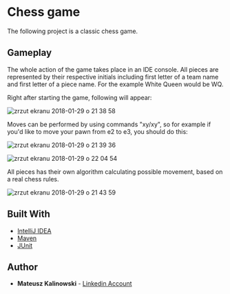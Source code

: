 # Chess game

The following project is a classic chess game. 

## Gameplay

The whole action of the game takes place in an IDE console. 
All pieces are represented by their respective initials including first letter of a team name and first letter of a piece name. For the example White Queen would be WQ.

Right after starting the game, following will appear: 

![zrzut ekranu 2018-01-29 o 21 38 58](https://user-images.githubusercontent.com/30430556/35533951-42bf904e-053f-11e8-9eb4-030ecabc4074.png)

Moves can be performed by using commands "xy/xy", so for example if you'd like to move your pawn from e2 to e3, you should do this:

![zrzut ekranu 2018-01-29 o 21 39 36](https://user-images.githubusercontent.com/30430556/35534174-f5dba0aa-053f-11e8-83ec-41e1d35fc844.png)

![zrzut ekranu 2018-01-29 o 22 04 54](https://user-images.githubusercontent.com/30430556/35534341-7ea3089c-0540-11e8-880f-d3d03abb4b73.png)

All pieces has their own algorithm calculating possible movement, based on a real chess rules.

![zrzut ekranu 2018-01-29 o 21 43 59](https://user-images.githubusercontent.com/30430556/35534437-cfe246fa-0540-11e8-9e2b-c885b600a324.png)


## Built With

* [IntelliJ IDEA](https://www.jetbrains.com/idea/)
* [Maven](https://maven.apache.org/)
* [JUnit](http://junit.org/junit5/)

## Author

* **Mateusz Kalinowski** - [Linkedin Account](https://www.linkedin.com/in/mateusz-kalinowski-ba1544ba/)
